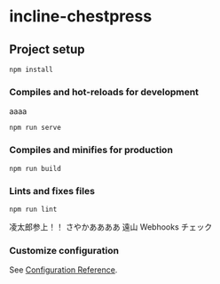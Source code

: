 # incline-chestpress

## Project setup

```
npm install
```

### Compiles and hot-reloads for development

aaaa

```
npm run serve
```

### Compiles and minifies for production

```
npm run build
```

### Lints and fixes files

```
npm run lint
```

凌太郎参上！！
さやかああああ
遠山 Webhooks チェック

### Customize configuration

See [Configuration Reference](https://cli.vuejs.org/config/).
